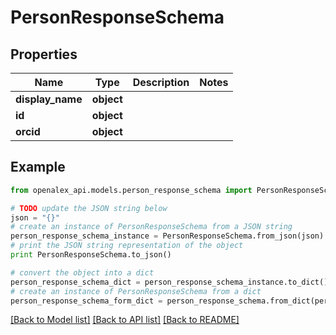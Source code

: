 # PersonResponseSchema


## Properties

Name | Type | Description | Notes
------------ | ------------- | ------------- | -------------
**display_name** | **object** |  | 
**id** | **object** |  | 
**orcid** | **object** |  | 

## Example

```python
from openalex_api.models.person_response_schema import PersonResponseSchema

# TODO update the JSON string below
json = "{}"
# create an instance of PersonResponseSchema from a JSON string
person_response_schema_instance = PersonResponseSchema.from_json(json)
# print the JSON string representation of the object
print PersonResponseSchema.to_json()

# convert the object into a dict
person_response_schema_dict = person_response_schema_instance.to_dict()
# create an instance of PersonResponseSchema from a dict
person_response_schema_form_dict = person_response_schema.from_dict(person_response_schema_dict)
```
[[Back to Model list]](../README.md#documentation-for-models) [[Back to API list]](../README.md#documentation-for-api-endpoints) [[Back to README]](../README.md)


